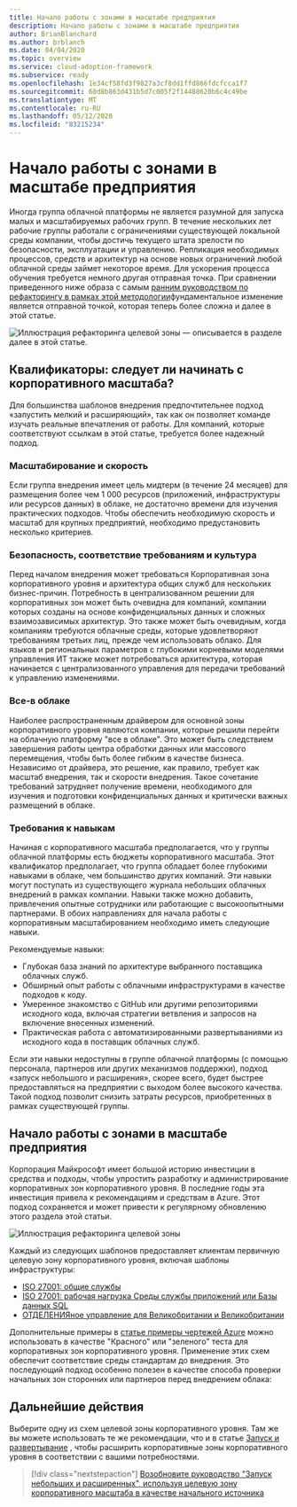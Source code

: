 ```yaml
---
title: Начало работы с зонами в масштабе предприятия
description: Начало работы с зонами в масштабе предприятия
author: BrianBlanchard
ms.author: brblanch
ms.date: 04/04/2020
ms.topic: overview
ms.service: cloud-adoption-framework
ms.subservice: ready
ms.openlocfilehash: 1e34cf58fd3f9827a3cf8dd1ffd866fdcfcca1f7
ms.sourcegitcommit: 60d8b863d431b5d7c005f2f14488620b6c4c49be
ms.translationtype: MT
ms.contentlocale: ru-RU
ms.lasthandoff: 05/12/2020
ms.locfileid: "83215234"
---
```

# <a name="start-with-enterprise-scale-landing-zones"></a>Начало работы с зонами в масштабе предприятия

Иногда группа облачной платформы не является разумной для запуска малых и масштабируемых рабочих групп. В течение нескольких лет рабочие группы работали с ограничениями существующей локальной среды компании, чтобы достичь текущего штата зрелости по безопасности, эксплуатации и управлению. Репликация необходимых процессов, средств и архитектур на основе новых ограничений любой облачной среды займет некоторое время. Для ускорения процесса обучения требуется немного другая отправная точка. При сравнении приведенного ниже образа с самым [ранним руководством по рефакторингу в рамках этой методологии](../landing-zone/refactor.md)фундаментальное изменение является отправной точкой, которая теперь более сложна и далее в этой статье.

![Иллюстрация рефакторинга целевой зоны — описывается в разделе далее в этой статье.](../../_images/ready/refactor-enterprise-scale.png)

<!-- markdownlint-disable MD026 -->

## <a name="qualifiers-should-i-start-with-enterprise-scale"></a>Квалификаторы: следует ли начинать с корпоративного масштаба?

Для большинства шаблонов внедрения предпочтительнее подход «запустить мелкий и расширяющий», так как он позволяет команде изучать реальные впечатления от работы. Для компаний, которые соответствуют ссылкам в этой статье, требуется более надежный подход.

### <a name="scale-and-speed"></a>Масштабирование и скорость

Если группа внедрения имеет цель мидтерм (в течение 24 месяцев) для размещения более чем 1 000 ресурсов (приложений, инфраструктуры или ресурсов данных) в облаке, не достаточно времени для изучения практических подходов. Чтобы обеспечить необходимую скорость и масштаб для крупных предприятий, необходимо предустановить несколько критериев.

### <a name="security-compliance-and-culture"></a>Безопасность, соответствие требованиям и культура

Перед началом внедрения может требоваться Корпоративная зона корпоративного уровня и архитектура общих служб для нескольких бизнес-причин. Потребность в централизованном решении для корпоративных зон может быть очевидна для компаний, компании которых созданы на основе конфиденциальных данных и сложных взаимозависимых архитектур. Это также может быть очевидным, когда компаниям требуются облачные среды, которые удовлетворяют требованиям третьих лиц, прежде чем использовать облако. Для языков и региональных параметров с глубокими корневыми моделями управления ИТ также может потребоваться архитектура, которая начинается с централизованного управления для передачи требований к управлению изменениями.

### <a name="all-in-on-the-cloud"></a>Все-в облаке

Наиболее распространенным драйвером для основной зоны корпоративного уровня являются компании, которые решили перейти на облачную платформу "все в облаке". Это может быть следствием завершения работы центра обработки данных или массового перемещения, чтобы быть более гибким в качестве бизнеса. Независимо от драйвера, это решение, как правило, требует как масштаб внедрения, так и скорости внедрения. Такое сочетание требований затрудняет получение времени, необходимого для изучения и подготовки конфиденциальных данных и критически важных размещений в облаке.

### <a name="skill-requirements"></a>Требования к навыкам

Начиная с корпоративного масштаба предполагается, что у группы облачной платформы есть бюджеты корпоративного масштаба. Этот квалификатор предполагает, что группа обладает более глубокими навыками в облаке, чем большинство других компаний. Эти навыки могут поступать из существующего журнала небольших облачных внедрений в рамках компании. Навыки также можно добавить, привлечения опытные сотрудники или работающие с высокоопытными партнерами. В обоих направлениях для начала работы с корпоративным масштабированием необходимо иметь следующие навыки.

Рекомендуемые навыки:

- Глубокая база знаний по архитектуре выбранного поставщика облачных служб.
- Обширный опыт работы с облачными инфраструктурами в качестве подходов к коду.
- Умеренное знакомство с GitHub или другими репозиториями исходного кода, включая стратегии ветвления и запросов на включение внесенных изменений.
- Практическая работа с автоматизированными развертываниями из исходного кода в поставщик облачных служб.

Если эти навыки недоступны в группе облачной платформы (с помощью персонала, партнеров или других механизмов поддержки), подход «запуск небольшого и расширения», скорее всего, будет быстрее предоставляться на предприятии с выходом более высокого качества. Такой подход позволит снизить затраты ресурсов, приобретенных в рамках существующей группы.

## <a name="start-with-an-enterprise-scale-landing-zones"></a>Начало работы с зонами в масштабе предприятия

Корпорация Майкрософт имеет большой историю инвестиции в средства и подходы, чтобы упростить разработку и администрирование корпоративных зон корпоративного уровня. В последние годы эта инвестиция привела к рекомендациям и средствам в Azure. Этот подход сохраняется и может привести к регулярному обновлению этого раздела этой статьи.

![Иллюстрация рефакторинга целевой зоны](../../_images/ready/refactor-enterprise-scale.png)

Каждый из следующих шаблонов предоставляет клиентам первичную целевую зону корпоративного уровня, включая шаблоны инфраструктуры:

- [ISO 27001: общие службы](https://docs.microsoft.com/azure/governance/blueprints/samples/iso27001-shared)
- [ISO 27001: рабочая нагрузка Среды службы приложений или Базы данных SQL](https://docs.microsoft.com/azure/governance/blueprints/samples/iso27001-ase-sql-workload)
- [ОТДЕЛЕНИЯное управление для Великобритании и Великобритании](https://docs.microsoft.com/azure/governance/blueprints/samples/ukofficial)

Дополнительные примеры в [статье примеры чертежей Azure](https://docs.microsoft.com/azure/governance/blueprints/samples) можно использовать в качестве "Красного" или "зеленого" теста для корпоративных зон корпоративного уровня. Применение этих схем обеспечит соответствие среды стандартам до внедрения. Это последующий подход особенно полезен в качестве способа проверки начальных зон сторонних или партнеров перед внедрением облака:

## <a name="next-steps"></a>Дальнейшие действия

Выберите одну из схем целевой зоны корпоративного уровня.
Там же вы можете использовать те же рекомендации, что и в статье [Запуск и развертывание](./index.md) , чтобы расширить корпоративные зоны корпоративного уровня в соответствии с вашими потребностями.

> [!div class="nextstepaction"]
> [Возобновите руководство "Запуск небольших и расширенных", используя целевую зону корпоративного масштаба в качестве начального источника](./index.md)
